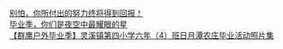   
[别怕，你所付出的努力终将得到回报！](http://www.dianyue.me/archives/122/sfj6lq7bg30p0giw/)  
[毕业季，你们是夜空中最耀眼的星](http://www.dianyue.me/archives/432/v6uewt4vzg0rx45f/)  
[【群鹰户外毕业季】灵溪镇第四小学六年（4）班日月潭农庄毕业活动照片集](http://www.dianyue.me/archives/856/osldj15rpvo3g3qt/)